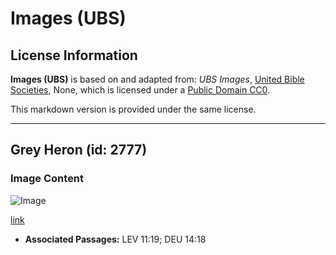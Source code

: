 # Images (UBS)

## License Information

**Images (UBS)** is based on and adapted from: _UBS Images_, [United Bible Societies](https://unitedbiblesocieties.org/), None, which is licensed under a [Public Domain CC0](https://creativecommons.org/public-domain/cc0/).

This markdown version is provided under the same license.



--------------------------------

## Grey Heron (id: 2777)

### Image Content

![Image](https://cdn.aquifer.bible/aquifer-content/resources/Media/WEB-0276_grey_heron.jpg)

[link](https://cdn.aquifer.bible/aquifer-content/resources/Media/WEB-0276_grey_heron.jpg)

* **Associated Passages:** LEV 11:19; DEU 14:18

